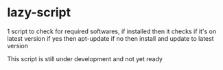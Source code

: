 # lazy-script
1 script to check for required softwares, if installed then it checks if it's on latest version if yes then apt-update if no then install and update to latest version

This script is still under development and not yet ready
